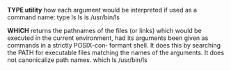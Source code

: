**TYPE utility**
how each argument would be interpreted if used as a command name:
type ls
ls is /usr/bin/ls

**WHICH**
returns  the  pathnames  of the files (or links) which would be executed in the
current environment, had its arguments been given as commands in a strictly POSIX-con‐
formant  shell.   It does this by searching the PATH for executable files matching the
names of the arguments.  It does not canonicalize path names.
which ls
/usr/bin/ls

